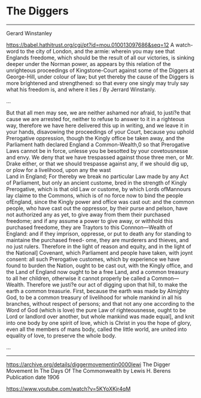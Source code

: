 # The Diggers


---
Gerard Winstanley

https://babel.hathitrust.org/cgi/pt?id=mou.010013097686&seq=12
A watch-word to the city of London, and the armie: wherein you may see that Englands freedome, which should be the result of all our victories, is sinking deeper under the Norman power, as appears by this relation of the unrighteous proceedings of Kingstone-Court against some of the Diggers at George-Hill, under colour of law; but yet thereby the cause of the Diggers is more brightened and strengthened: so that every one singly may truly say what his freedom is, and where it lies / By Jerrard Winstanly.

...

But that all men may see, we are neither ashamed nor afraid,
to justi?e that cause we are arrested for, neither to refuse to
answer to it in a righteous way, therefore we have here delivered this up in writing, and we leave it in your hands, disavowing the proceedings of your Court, because you uphold
Prerogative oppression, though the Kingly office be taken away,
and the Parliament hath declared England a Common-Wealth,0
so that Prerogative Laws cannot be in force, unlesse you be
besotted by your covetousnesse and envy.
We deny that we have trespassed against those three men,
or Mr. Drake either, or that we should trespasse against any, if
we should dig up, or plow for a livelihood, upon any the wast   
Land in England; For thereby we break no particular Law made
by any Act of Parliament, but only an ancient custome, bred in
the strength of Kingly Prerogative, which is that old Law or custome, by which Lords ofMannours lay claime to the Commons,
which is of no force now to bind the people ofEngland, since the
Kingly power and office was cast out: and the common people,
who have cast out the oppressor, by their purse and pelson,
have not authorized any as yet, to give away from them their
purchased freedome; and if any assume a power to give away,
or withhold this purchased freedome, they are Traytors to this
Connnon—Wealth of England: and if they imprison, oppresse, or
put to death any for standing to maintaine the purchased freed-
ome, they are murderers and thieves, and no just rulers.
Therefore in the light of reason and equity, and in the light
of the National] Covenant, which Parliament and people have
taken, with joynt consent: all such Prerogative customes, which
by experience we have found to burden the Nation, ought to be
cast out, with the Kingly office, and the Land of England now
ought to be a free Land, and a common treasury to all her children, otherwise it cannot properly be called a Common—Wealth.
Therefore we justi?e our act of digging upon that hill, to
make the earth a common treasurie. First, because the earth
was made by Almighty God, to be a common treasury of livelihood for whole mankind in all his branches, without respect of
persons; and that not any one according to the Word of God
(which is love) the pure Law of righteousnesse, ought to be
Lord or landlord over another, but whole mankind was made
equal], and knit into one body by one spirit of love, which is
Christ in you the hope of glory, even all the members of mans
body, called the little world, are united into equality of love, to
preserve the whole body. 



...

---

https://archive.org/details/diggermovementin0000lewi
The Digger Movement In The Days Of The Commonwealth
by Lewis H. Berens
Publication date 1906

https://www.youtube.com/watch?v=5KYoXKjr4qM
